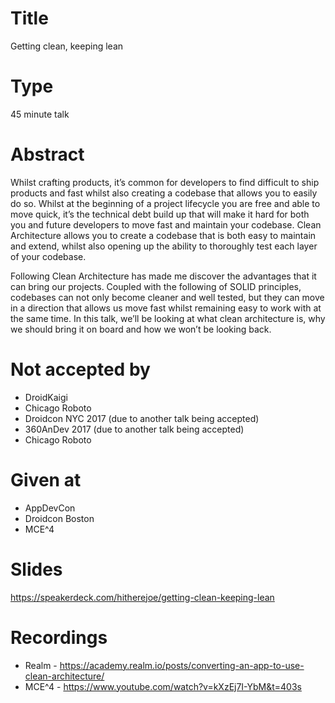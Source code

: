 # Title

Getting clean, keeping lean

# Type

45 minute talk

# Abstract

Whilst crafting products, it’s common for developers to find difficult to ship products and fast whilst also creating a codebase that allows you to easily do so. Whilst at the beginning of a project lifecycle you are free and able to move quick, it’s the technical debt build up that will make it hard for both you and future developers to move fast and maintain your codebase. Clean Architecture allows you to create a codebase that is both easy to maintain and extend, whilst also opening up the ability to thoroughly test each layer of your codebase.

Following Clean Architecture has made me discover the advantages that it can bring our projects. Coupled with the following of SOLID principles, codebases can not only become cleaner and well tested, but they can move in a direction that allows us move fast whilst remaining easy to work with at the same time. In this talk, we’ll be looking at what clean architecture is, why we should bring it on board and how we won’t be looking back.

# Not accepted by

- DroidKaigi
- Chicago Roboto
- Droidcon NYC 2017 (due to another talk being accepted)
- 360AnDev 2017 (due to another talk being accepted)
- Chicago Roboto

# Given at

- AppDevCon
- Droidcon Boston
- MCE^4

# Slides

https://speakerdeck.com/hitherejoe/getting-clean-keeping-lean

# Recordings

- Realm - https://academy.realm.io/posts/converting-an-app-to-use-clean-architecture/
- MCE^4 - https://www.youtube.com/watch?v=kXzEj7I-YbM&t=403s
